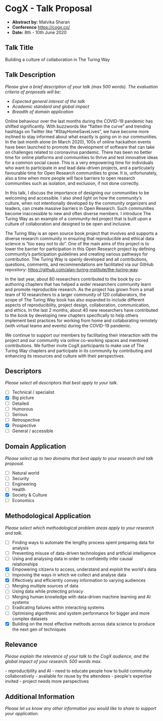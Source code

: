 # CogX - Talk Proposal

- **Abstract by:** Malvika Sharan
- **Conference** https://cogx.co/
- **Date:** 8th - 10th June 2020

## Talk Title

Building a culture of collaboration in The Turing Way

## Talk Description

_Please give a brief description of your talk (max 500 words)._
_The evaluation criteria of proposals will be:_

- _Expected general interest of the talk_
- _Academic standard and global impact_
- _Breadth of domain application_

Online behaviour over the last months during the COVID-19 pandemic has shifted significantly. 
With buzzwords like “flatten the curve” and trending hashtags on Twitter like “#StayHomeSaveLives”, we have become more inclined to stay informed about what exactly is going on in our communities. 
In the last month alone (in March 2020), 100s of online hackathon events have been launched to promote the development of software that can take on challenges related to coronavirus pandemic. 
There has been no better time for online platforms and communities to thrive and test innovative ideas for a common social cause. 
This is a very empowering time for individuals who want to participate in and lead data-driven projects, and a particularly favourable time for Open Research communities to grow. 
It is, unfortunately, also a time when more people will face barriers to open research communities such as isolation, and exclusion, if not done correctly. 

In this talk, I discuss the importance of designing our communities to be welcoming and accessible.
I also shed light on how the community’s culture, when not intentionally developed by the community organizers and leaders, can create massive barriers in Open Research. 
Such communities become inaccessible to new and often diverse members. 
I introduce The Turing Way as an example of a community-led project that is built upon a culture of collaboration and designed to be open and inclusive. 

The Turing Way is an open source book project that involves and supports a diverse research community in ensuring that reproducible and ethical data science is “too easy not to do”.
One of the main aims of this project is to lower the barrier for participation in this Open Research project by defining community’s participation guidelines and creating various pathways for contribution. 
The Turing Way is openly developed and all contributions, questions, comments, and recommendations are facilitated via our GitHub repository: https://github.com/alan-turing-institute/the-turing-way.

In the last year, about 80 researchers contributed to the book by co-authoring chapters that has helped a wider researchers community learn and promote reproducible research.
As the project has grown from a small team of 10 researchers to a larger community of 120 collaborators, the scope of The Turing Way book has also expanded to include different aspects of reproducibility, project design, collaboration, communication, and ethics. 
In the last 2 months, about 40 new researchers have contributed to the book by developing new chapters specifically to help others implement best practices for working from home and collaborating remotely (with virtual teams and events) during the COVID-19 pandemic.

We continue to support our members by facilitating their interaction with the project and our community via online co-working spaces and mentored contributions.
We further invite CogX participants to make use of The Turing Way chapters and participate in its community by contributing and enhancing its resources and culture with their perspectives.

## Descriptors

_Please select all descriptors that best apply to your talk._

- [ ] Technical / specialist
- [x] Big picture
- [ ] Detailed
- [ ] Humorous
- [ ] Serious
- [ ] Retrospective
- [x] Prospective
- [ ] General / accessible

## Domain Application

_Please select up to two domains that best apply to your research and talk proposal._

- [ ] Natural world
- [ ] Security
- [ ] Engineering
- [ ] Health
- [x] Society & Culture
- [ ] Economics

## Methodological Application

_Please select which methodological problem areas apply to your research and talk._

- [ ] Finding ways to automate the lengthy process spent preparing data for analysis
- [ ] Preventing misuse of data-driven technologies and artificial intelligence
- [ ] Using and analysing data in order to confidently infer causal relationships
- [x] Empowering citizens to access, understand and exploit the world's data
- [ ] Improving the ways in which we collect and analyse data
- [x] Effectively and efficiently convey information to varying audiences
- [ ] Merging multiple sources of data
- [ ] Using data while protecting privacy
- [ ] Merging human knowledge with data-driven machine learning and AI systems
- [ ] Eradicating failures within interacting systems
- [ ] Optimising algorithmic and system performance for bigger and more complex datasets
- [x] Building on the most effective methods across data science to produce the next gen of techniques

## Relevance

_Please explain the relevance of your talk to the CogX audience, and the global impact of your research._
_500 words max._

<TBA>
- reproducibility and AI
- need to educate people how to build community collaboratively
- available for reuse by the attendees  
- people's expertise invited
- project needs more perspectives  

## Additional Information

_Please let us know any other information you would like to share to support your application._
